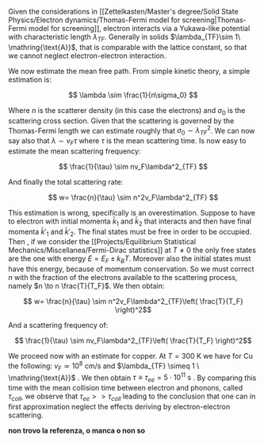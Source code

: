 Given the considerations in [[Zettelkasten/Master's degree/Solid State Physics/Electron dynamics/Thomas-Fermi model for screening|Thomas-Fermi model for screening]], electron interacts via a Yukawa-like potential with characteristic length $\lambda_{TF}$.
Generally in solids $\lambda_{TF}\sim 1\ \mathring{\text{A}}$, that is comparable with the lattice constant, so that we cannot neglect electron-electron interaction.

We now estimate the mean free path. From simple kinetic theory, a simple estimation is:

$$ \lambda \sim \frac{1}{n\sigma_0} $$

Where $n$ is the scatterer density (in this case the electrons) and $\sigma_0$ is the scattering cross section.
Given that the scattering is governed by the Thomas-Fermi length we can estimate roughly that $\sigma_0 \sim \lambda_{TF}^2$.
We can now say also that $\lambda \sim v_F\tau$ where $\tau$ is the mean scattering time.
Is now easy to estimate the mean scattering frequency:

$$ \frac{1}{\tau} \sim nv_F\lambda^2_{TF} $$

And finally the total scattering rate:

$$ w=  \frac{n}{\tau} \sim n^2v_F\lambda^2_{TF} $$

This estimation is wrong, specifically is an overestimation.
Suppose to have to electron with initial momenta $\bar{k}_1$ and $\bar{k}_2$ that interacts and then have final momenta $\bar{k}'_1$ and $\bar{k}'_2$.
The final states must be free in order to be occupied. Then , if we consider the [[Projects/Equilibrium Statistical Mechanics/Miscellanea/Fermi-Dirac statistics]] at $T \neq 0$ the only free states are the one with energy $E=E_F \pm k_BT$. Moreover also the initial states must have this energy, because of momentum conservation.
So we must correct $n$ with the fraction of the electrons available to the scattering process, namely $n \to n \frac{T}{T_F}$.
We then obtain:

$$ w=  \frac{n}{\tau} \sim n^2v_F\lambda^2_{TF}\left( \frac{T}{T_F} \right)^2$$

And a scattering frequency of:

$$ \frac{1}{\tau} \sim nv_F\lambda^2_{TF}\left( \frac{T}{T_F} \right)^2$$

We proceed now with an estimate for copper.
At $T=300\ \text{K}$ we have for $\text{Cu}$ the following: $v_F\simeq 10^8 \ \text{cm/s}$ and $\lambda_{TF} \simeq 1 \ \mathring{\text{A}}$ .
We then obtain $\tau \equiv \tau_{ee} = 5\cdot 10^{11}\ \text{s}$ . By comparing this time with the mean collision time between electron and phonons, called $\tau_{coll}$, we observe that $\tau_{ee}>>\tau_{coll}$ leading to the conclusion that one can in first approximation neglect the effects deriving by electron-electron scattering.

**non trovo la referenza, o manca o non so**
